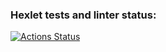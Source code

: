 ### Hexlet tests and linter status:
[![Actions Status](https://github.com/mvaload/devops-for-programmers-project-77/workflows/hexlet-check/badge.svg)](https://github.com/mvaload/devops-for-programmers-project-77/actions)